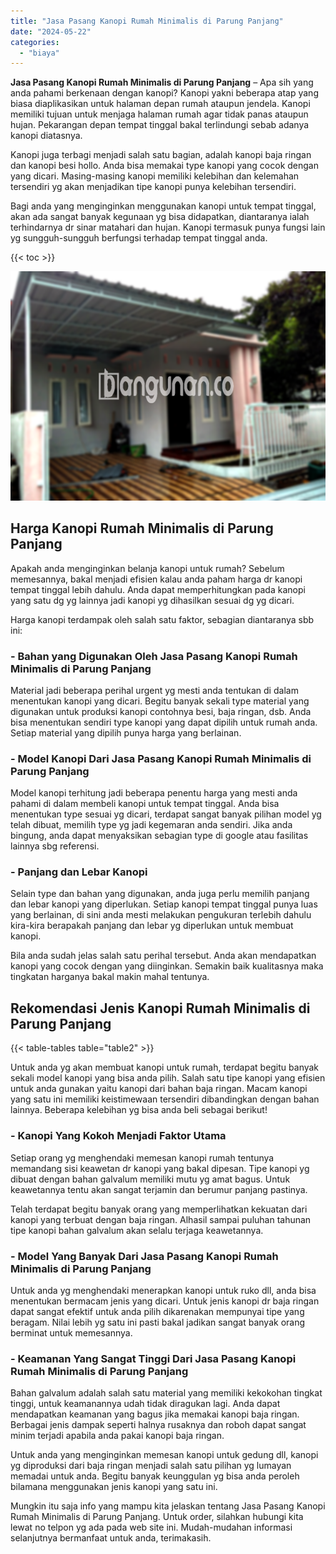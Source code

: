 ```yaml
---
title: "Jasa Pasang Kanopi Rumah Minimalis di Parung Panjang"
date: "2024-05-22"
categories: 
  - "biaya"
---
```


**Jasa Pasang Kanopi Rumah Minimalis di Parung Panjang** – Apa sih yang anda pahami berkenaan dengan kanopi? Kanopi yakni beberapa atap yang biasa diaplikasikan untuk halaman depan rumah ataupun jendela. Kanopi memiliki tujuan untuk menjaga halaman rumah agar tidak panas ataupun hujan. Pekarangan depan tempat tinggal bakal terlindungi sebab adanya kanopi diatasnya.

Kanopi juga terbagi menjadi salah satu bagian, adalah kanopi baja ringan dan kanopi besi hollo. Anda bisa memakai type kanopi yang cocok dengan yang dicari. Masing-masing kanopi memiliki kelebihan dan kelemahan tersendiri yg akan menjadikan tipe kanopi punya kelebihan tersendiri.

Bagi anda yang menginginkan menggunakan kanopi untuk tempat tinggal, akan ada sangat banyak kegunaan yg bisa didapatkan, diantaranya ialah terhindarnya dr sinar matahari dan hujan. Kanopi termasuk punya fungsi lain yg sungguh-sungguh berfungsi terhadap tempat tinggal anda.

{{< toc >}}

![Jasa Pasang Kanopi Rumah Minimalis di Parung Panjang](/images/harga-kanopi-minimalis-45.png)

## Harga Kanopi Rumah Minimalis di Parung Panjang

Apakah anda menginginkan belanja kanopi untuk rumah? Sebelum memesannya, bakal menjadi efisien kalau anda paham harga dr kanopi tempat tinggal lebih dahulu. Anda dapat memperhitungkan pada kanopi yang satu dg yg lainnya jadi kanopi yg dihasilkan sesuai dg yg dicari.

Harga kanopi terdampak oleh salah satu faktor, sebagian diantaranya sbb ini:

### \- Bahan yang Digunakan Oleh Jasa Pasang Kanopi Rumah Minimalis di Parung Panjang

Material jadi beberapa perihal urgent yg mesti anda tentukan di dalam menentukan kanopi yang dicari. Begitu banyak sekali type material yang digunakan untuk produksi kanopi contohnya besi, baja ringan, dsb. Anda bisa menentukan sendiri type kanopi yang dapat dipilih untuk rumah anda. Setiap material yang dipilih punya harga yang berlainan.

### \- Model Kanopi Dari Jasa Pasang Kanopi Rumah Minimalis di Parung Panjang

Model kanopi terhitung jadi beberapa penentu harga yang mesti anda pahami di dalam membeli kanopi untuk tempat tinggal. Anda bisa menentukan type sesuai yg dicari, terdapat sangat banyak pilihan model yg telah dibuat, memilih type yg jadi kegemaran anda sendiri. Jika anda bingung, anda dapat menyaksikan sebagian type di google atau fasilitas lainnya sbg referensi.

### \- Panjang dan Lebar Kanopi

Selain type dan bahan yang digunakan, anda juga perlu memilih panjang dan lebar kanopi yang diperlukan. Setiap kanopi tempat tinggal punya luas yang berlainan, di sini anda mesti melakukan pengukuran terlebih dahulu kira-kira berapakah panjang dan lebar yg diperlukan untuk membuat kanopi.

Bila anda sudah jelas salah satu perihal tersebut. Anda akan mendapatkan kanopi yang cocok dengan yang diinginkan. Semakin baik kualitasnya maka tingkatan harganya bakal makin mahal tentunya.

## Rekomendasi Jenis Kanopi Rumah Minimalis di Parung Panjang

{{< table-tables table="table2" >}}

Untuk anda yg akan membuat kanopi untuk rumah, terdapat begitu banyak sekali model kanopi yang bisa anda pilih. Salah satu tipe kanopi yang efisien untuk anda gunakan yaitu kanopi dari bahan baja ringan. Macam kanopi yang satu ini memiliki keistimewaan tersendiri dibandingkan dengan bahan lainnya. Beberapa kelebihan yg bisa anda beli sebagai berikut!

### \- Kanopi Yang Kokoh Menjadi Faktor Utama

Setiap orang yg menghendaki memesan kanopi rumah tentunya memandang sisi keawetan dr kanopi yang bakal dipesan. Tipe kanopi yg dibuat dengan bahan galvalum memiliki mutu yg amat bagus. Untuk keawetannya tentu akan sangat terjamin dan berumur panjang pastinya.

Telah terdapat begitu banyak orang yang memperlihatkan kekuatan dari kanopi yang terbuat dengan baja ringan. Alhasil sampai puluhan tahunan tipe kanopi bahan galvalum akan selalu terjaga keawetannya.

### \- Model Yang Banyak Dari Jasa Pasang Kanopi Rumah Minimalis di Parung Panjang

Untuk anda yg menghendaki menerapkan kanopi untuk ruko dll, anda bisa menentukan bermacam jenis yang dicari. Untuk jenis kanopi dr baja ringan dapat sangat efektif untuk anda pilih dikarenakan mempunyai tipe yang beragam. Nilai lebih yg satu ini pasti bakal jadikan sangat banyak orang berminat untuk memesannya.

### \- Keamanan Yang Sangat Tinggi Dari Jasa Pasang Kanopi Rumah Minimalis di Parung Panjang

Bahan galvalum adalah salah satu material yang memiliki kekokohan tingkat tinggi, untuk keamanannya udah tidak diragukan lagi. Anda dapat mendapatkan keamanan yang bagus jika memakai kanopi baja ringan. Berbagai jenis dampak seperti halnya rusaknya dan roboh dapat sangat minim terjadi apabila anda pakai kanopi baja ringan.

Untuk anda yang menginginkan memesan kanopi untuk gedung dll, kanopi yg diproduksi dari baja ringan menjadi salah satu pilihan yg lumayan memadai untuk anda. Begitu banyak keunggulan yg bisa anda peroleh bilamana menggunakan jenis kanopi yang satu ini.

Mungkin itu saja info yang mampu kita jelaskan tentang Jasa Pasang Kanopi Rumah Minimalis di Parung Panjang. Untuk order, silahkan hubungi kita lewat no telpon yg ada pada web site ini. Mudah-mudahan informasi selanjutnya bermanfaat untuk anda, terimakasih.
